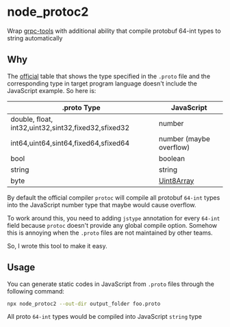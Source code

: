 # node_protoc2

Wrap [grpc-tools](https://github.com/grpc/grpc-node/tree/master/packages/grpc-tools) with additional ability that compile protobuf 64-int types to string automatically

## Why

The [official](https://developers.google.com/protocol-buffers/docs/proto#scalar) table that shows the type specified in the `.proto` file and the corresponding type in target program language doesn't include the JavaScript example. So here is:

| .proto Type                                         | JavaScript                                                                                                |
| --------------------------------------------------- | --------------------------------------------------------------------------------------------------------- |
| double, float, int32,uint32,sint32,fixed32,sfixed32 | number                                                                                                    |
| int64,uint64,sint64,fixed64,sfixed64                | number (maybe overflow)                                                                                   |
| bool                                                | boolean                                                                                                   |
| string                                              | string                                                                                                    |
| byte                                                | [Uint8Array](https://developer.mozilla.org/en-US/docs/Web/JavaScript/Reference/Global_Objects/Uint8Array) |

By default the official compiler `protoc` will compile all protobuf `64-int` types into the JavaScript number type that maybe would cause overflow.

To work around this, you need to adding `jstype` annotation for every `64-int` field because `protoc` doesn't provide any global compile option. Somehow this is annoying when the `.proto` files are not maintained by other teams.

So, I wrote this tool to make it easy.

## Usage

You can generate static codes in JavaScript from `.proto` files through the following command:

```bash
npx node_protoc2 --out-dir output_folder foo.proto
```

All proto `64-int` types would be compiled into JavaScript `string` type
